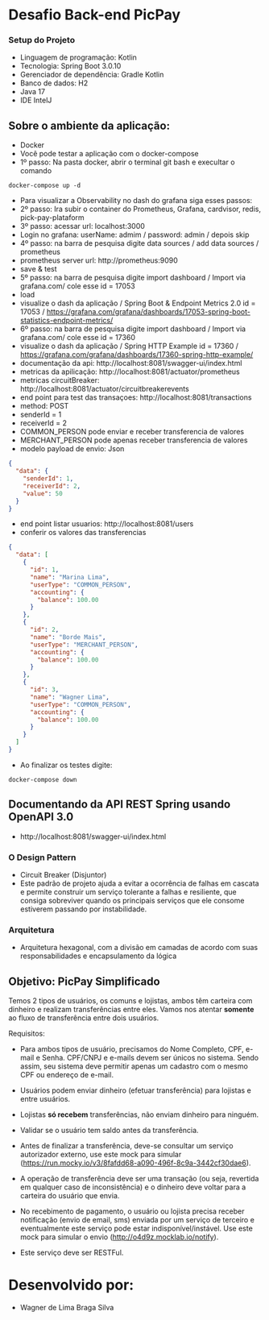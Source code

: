 # Desafio Back-end PicPay

### Setup do Projeto
* Linguagem de programação: Kotlin
* Tecnologia: Spring Boot 3.0.10
* Gerenciador de dependência: Gradle Kotlin
* Banco de dados: H2
* Java 17
* IDE IntelJ

## Sobre o ambiente da aplicação:

* Docker
* Você pode testar a aplicação com o docker-compose
* 1º passo: Na pasta docker, abrir o terminal git bash e execultar o comando 
```
docker-compose up -d
```
* Para visualizar a Observability no dash do grafana siga esses passos:
* 2º passo: Ira subir o container do Prometheus, Grafana, cardvisor, redis, pick-pay-plataform
* 3º passo: acessar url: localhost:3000
* Login no grafana: userName: admim / password: admin / depois skip
* 4º passo: na barra de pesquisa digite data sources / add data sources / prometheus
* prometheus server url: http://prometheus:9090
* save & test
* 5º passo: na barra de pesquisa digite import dashboard / Import via grafana.com/ cole esse id = 17053
* load
* visualize o dash da aplicação / Spring Boot & Endpoint Metrics 2.0 id = 17053 / https://grafana.com/grafana/dashboards/17053-spring-boot-statistics-endpoint-metrics/
* 6º passo: na barra de pesquisa digite import dashboard / Import via grafana.com/ cole esse id = 17360
* visualize o dash da aplicação / Spring HTTP Example id = 17360 / https://grafana.com/grafana/dashboards/17360-spring-http-example/
* documentação da api: http://localhost:8081/swagger-ui/index.html
* metricas da apilicação: http://localhost:8081/actuator/prometheus
* metricas circuitBreaker: http://localhost:8081/actuator/circuitbreakerevents
* end point para test das transaçoes: http://localhost:8081/transactions
* method: POST
* senderId = 1
* receiverId = 2
* COMMON_PERSON pode enviar e receber transferencia de valores
* MERCHANT_PERSON pode apenas receber transferencia de valores
* modelo payload de envio: Json
```json
{
  "data": {
    "senderId": 1,
    "receiverId": 2,
    "value": 50
  }
}
```
* end point listar usuarios: http://localhost:8081/users
* conferir os valores das transferencias
```json
{
  "data": [
    {
      "id": 1,
      "name": "Marina Lima",
      "userType": "COMMON_PERSON",
      "accounting": {
        "balance": 100.00
      }
    },
    {
      "id": 2,
      "name": "Borde Mais",
      "userType": "MERCHANT_PERSON",
      "accounting": {
        "balance": 100.00
      }
    },
    {
      "id": 3,
      "name": "Wagner Lima",
      "userType": "COMMON_PERSON",
      "accounting": {
        "balance": 100.00
      }
    }
  ]
}
```
* Ao finalizar os testes digite:
```
docker-compose down
```
## Documentando da API REST Spring usando OpenAPI 3.0

* http://localhost:8081/swagger-ui/index.html

### O Design Pattern 

* Circuit Breaker (Disjuntor)
* Este padrão de projeto ajuda a evitar a ocorrência de falhas em cascata e permite construir um serviço tolerante a falhas e resiliente, que consiga sobreviver quando os principais serviços que ele consome estiverem passando por instabilidade.
### Arquitetura

* Arquitetura hexagonal, com a divisão em camadas de acordo com suas responsabilidades e encapsulamento da lógica

## Objetivo: PicPay Simplificado

Temos 2 tipos de usuários, os comuns e lojistas, ambos têm carteira com dinheiro e realizam transferências entre eles. Vamos nos atentar **somente** ao fluxo de transferência entre dois usuários.

Requisitos:

- Para ambos tipos de usuário, precisamos do Nome Completo, CPF, e-mail e Senha. CPF/CNPJ e e-mails devem ser únicos no sistema. Sendo assim, seu sistema deve permitir apenas um cadastro com o mesmo CPF ou endereço de e-mail.

- Usuários podem enviar dinheiro (efetuar transferência) para lojistas e entre usuários.

- Lojistas **só recebem** transferências, não enviam dinheiro para ninguém.

- Validar se o usuário tem saldo antes da transferência.

- Antes de finalizar a transferência, deve-se consultar um serviço autorizador externo, use este mock para simular (https://run.mocky.io/v3/8fafdd68-a090-496f-8c9a-3442cf30dae6).

- A operação de transferência deve ser uma transação (ou seja, revertida em qualquer caso de inconsistência) e o dinheiro deve voltar para a carteira do usuário que envia.

- No recebimento de pagamento, o usuário ou lojista precisa receber notificação (envio de email, sms) enviada por um serviço de terceiro e eventualmente este serviço pode estar indisponível/instável. Use este mock para simular o envio (http://o4d9z.mocklab.io/notify).

- Este serviço deve ser RESTFul.
# Desenvolvido por:

* Wagner de Lima Braga Silva

